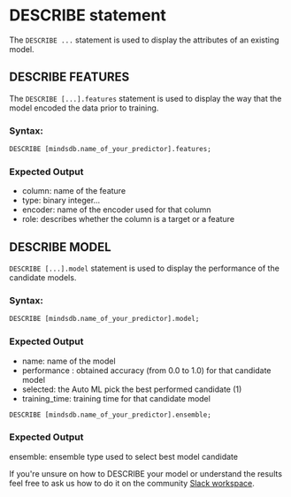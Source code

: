 # DESCRIBE statement

The `DESCRIBE ...` statement is used to display the attributes of an existing model.

## DESCRIBE FEATURES


The `DESCRIBE [...].features` statement is used to display the way that the model encoded the data prior to training.

### Syntax:

```sql
DESCRIBE [mindsdb.name_of_your_predictor].features;
```
### Expected Output

* column: name of the feature 
* type: binary integer... 
* encoder: name of the encoder used for that column
* role: describes whether the column is a target or a feature

## DESCRIBE MODEL  

`DESCRIBE [...].model` statement is used to display the performance of the candidate models.

### Syntax:

```sql
DESCRIBE [mindsdb.name_of_your_predictor].model;
```

### Expected Output


* name: name of the model
* performance : obtained accuracy (from 0.0 to 1.0) for that candidate model
* selected: the Auto ML pick the best performed candidate (1)
* training_time: training time for that candidate model

```sql
DESCRIBE [mindsdb.name_of_your_predictor].ensemble;
```

### Expected Output

ensemble: ensemble type used to select best model candidate

If you're unsure on how to DESCRIBE your model or understand the results feel free to ask us how to do it on the community [Slack workspace](https://join.slack.com/t/mindsdbcommunity/shared_invite/zt-o8mrmx3l-5ai~5H66s6wlxFfBMVI6wQ).
